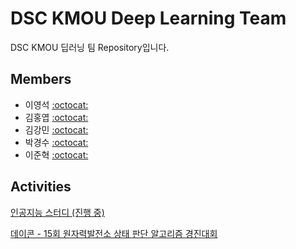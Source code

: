 # DSC KMOU Deep Learning Team

DSC KMOU 딥러닝 팀 Repository입니다.

## Members

- 이영석 [:octocat:](https://github.com/younnggsuk)
- 김홍엽 [:octocat:](https://github.com/MaiHon)
- 김강민 [:octocat:](https://github.com/min98k)
- 박경수 [:octocat:](https://github.com/monotic1301)
- 이준혁 [:octocat:](https://github.com/kmouleejunhyuk)

## Activities

[인공지능 스터디 (진행 중)](./study)

[데이콘 - 15회 원자력발전소 상태 판단 알고리즘 경진대회](./NuclearPowerPlantStatePrediction)
